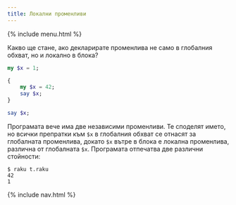 ```yaml
---
title: Локални променливи
---
```


{% include menu.html %}

Какво ще стане, ако декларирате променлива не само в глобалния обхват, но и локално в блока?

```raku
my $x = 1;

{
    my $x = 42;
    say $x;
}

say $x;
```

Програмата вече има две независими променливи. Те споделят името, но всички препратки към `$x` в глобалния обхват се отнасят за глобалната променлива, докато `$x` вътре в блока е локална променлива, различна от глобалната `$x`. Програмата отпечатва две различни стойности:

```console
$ raku t.raku
42
1
```

{% include nav.html %}